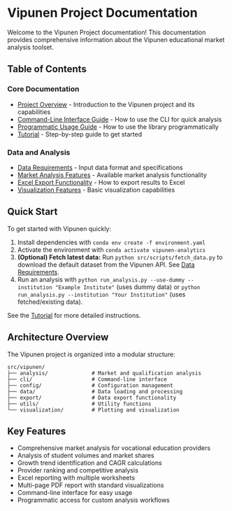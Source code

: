 # Vipunen Project Documentation

Welcome to the Vipunen Project documentation! This documentation provides comprehensive information about the Vipunen educational market analysis toolset.

## Table of Contents

### Core Documentation

- [Project Overview](../README.md) - Introduction to the Vipunen project and its capabilities
- [Command-Line Interface Guide](CLI_GUIDE.md) - How to use the CLI for quick analysis
- [Programmatic Usage Guide](PROGRAMMATIC_USAGE.md) - How to use the library programmatically
- [Tutorial](TUTORIAL.md) - Step-by-step guide to get started

### Data and Analysis

- [Data Requirements](DATA_REQUIREMENTS.md) - Input data format and specifications
- [Market Analysis Features](MARKET_ANALYSIS.md) - Available market analysis functionality
- [Excel Export Functionality](EXCEL_EXPORT.md) - How to export results to Excel
- [Visualization Features](VISUALIZATION.md) - Basic visualization capabilities

## Quick Start

To get started with Vipunen quickly:

1. Install dependencies with `conda env create -f environment.yaml`
2. Activate the environment with `conda activate vipunen-analytics`
3. **(Optional) Fetch latest data:** Run `python src/scripts/fetch_data.py` to download the default dataset from the Vipunen API. See [Data Requirements](DATA_REQUIREMENTS.md#obtaining-data-from-vipunen-api).
4. Run an analysis with `python run_analysis.py --use-dummy --institution "Example Institute"` (uses dummy data) or `python run_analysis.py --institution "Your Institution"` (uses fetched/existing data).

See the [Tutorial](TUTORIAL.md) for more detailed instructions.

## Architecture Overview

The Vipunen project is organized into a modular structure:

```
src/vipunen/
├── analysis/              # Market and qualification analysis
├── cli/                   # Command-line interface
├── config/                # Configuration management
├── data/                  # Data loading and processing
├── export/                # Data export functionality
├── utils/                 # Utility functions
└── visualization/         # Plotting and visualization
```

## Key Features

- Comprehensive market analysis for vocational education providers
- Analysis of student volumes and market shares
- Growth trend identification and CAGR calculations
- Provider ranking and competitive analysis
- Excel reporting with multiple worksheets
- Multi-page PDF report with standard visualizations
- Command-line interface for easy usage
- Programmatic access for custom analysis workflows
